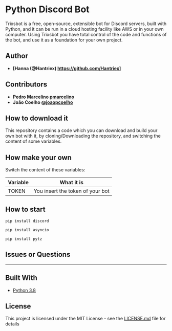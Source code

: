 # Python Discord Bot 

Trixsbot is a free, open-source, extensible bot for Discord servers, built with Python, and it can be run in a cloud hosting facility like AWS or in your own computer. Using Trixsbot you have total control of the code and functions of the bot, and use it as a foundation for your own project. 

## Author

* **[Hanna (@Hantriex) https://github.com/Hantriex]**

## Contributors

* **Pedro Marcelino [pmarcelino](https://github.com/pmarcelino)**
* **João Coelho [@joaopcoelho](ttps://github.com/joaopcoelho)**

## How to download it

This repository contains a code which you can download and build your own bot with it, by cloning/Downloading the repository, and switching the content of some variables.


## How make your own


Switch the content of these variables:

| Variable              | What it is                                                            |
| ----------------------| ----------------------------------------------------------------------|
| TOKEN                 | You insert the token of your bot                                      |



## How to start


```
pip install discord
```
```
pip install asyncio
```
```
pip install pytz
```


## Issues or Questions

---

## Built With

* [Python 3.8](https://www.python.org/)

## License

This project is licensed under the MIT License - see the [LICENSE.md](LICENSE.md) file for details
